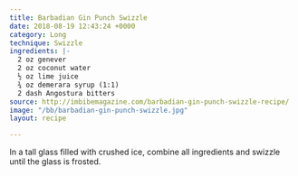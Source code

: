 ```yaml
---
title: Barbadian Gin Punch Swizzle
date: 2018-08-19 12:43:24 +0000
category: Long
technique: Swizzle
ingredients: |-
  2 oz genever
  2 oz coconut water
  ½ oz lime juice
  ¾ oz demerara syrup (1:1)
  2 dash Angostura bitters
source: http://imbibemagazine.com/barbadian-gin-punch-swizzle-recipe/
image: "/bb/barbadian-gin-punch-swizzle.jpg"
layout: recipe

---
```

In a tall glass filled with crushed ice, combine all ingredients and swizzle until the glass is frosted.